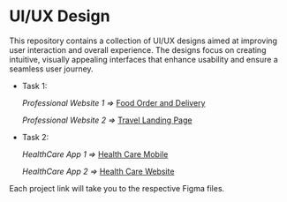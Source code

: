 # UI/UX Design
This repository contains a collection of UI/UX designs aimed at improving user interaction and overall experience. The designs focus on creating intuitive, visually appealing interfaces that enhance usability and ensure a seamless user journey.

- Task 1:

    *Professional Website 1 =>* [Food Order and Delivery](https://www.figma.com/design/B3WGZe6dCVSfjiOMePRbn5/Professional-Website-1?node-id=0-1&t=wJJj7rd8IDoiFs3J-1)
  
    *Professional Website 2 =>* [Travel Landing Page](https://www.figma.com/design/LAnCrAuljMz27BEBdpeJIQ/Professional-Website-2?node-id=0-1&t=ViEWXM6xXZK7yviu-1)

- Task 2:

   *HealthCare App 1 =>* [Health Care Mobile](https://www.figma.com/design/0dMVUsKomfFHgVaF2o4kJx/HealthCare-App-1?node-id=1-1512&t=aWIsaz0d7zEmP7CD-1)
  
   *HealthCare App 2 =>* [Health Care Website](https://www.figma.com/design/Emeyt5RmcjtxIieM4AsgeO/Health-Care-App-2?node-id=5-4&t=MrvxxVboVzfCytDB-1) 

Each project link will take you to the respective Figma files.
